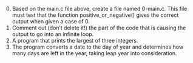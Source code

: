0. Based on the main.c file above, create a file named 0-main.c. This file must test that the function positive_or_negative() gives the correct output when given a case of 0.
1. Comment out (don’t delete it!) the part of the code that is causing the output to go into an infinite loop.
2. A program that prints the largest of three integers.
3. The  program converts a date to the day of year and determines how many days are left in the year, taking leap year into consideration.
